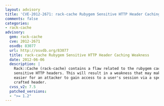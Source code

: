 ```yaml
---
layout: advisory
title: 'CVE-2012-2671: rack-cache Rubygem Sensitive HTTP Header Caching Weakness'
comments: false
categories:
- rack-cache
advisory:
  gem: rack-cache
  cve: 2012-2671
  osvdb: 83077
  url: http://osvdb.org/83077
  title: rack-cache Rubygem Sensitive HTTP Header Caching Weakness
  date: 2012-06-06
  description: |
    Rack::Cache (rack-cache) contains a flaw related to the rubygem caching
    sensitive HTTP headers. This will result in a weakness that may make it
    easier for an attacker to gain access to a user's session via a specially
    crafted header.
  cvss_v2: 7.5
  patched_versions:
  - ">= 1.2"
---
```

